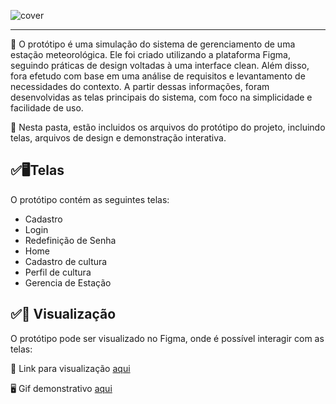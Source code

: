 ![cover](https://user-images.githubusercontent.com/60708311/222333877-ecb87a04-3f46-4cb4-a452-002b3badc1e0.png)

---

📰 O protótipo é uma simulação do sistema de gerenciamento de uma estação meteorológica. Ele foi criado utilizando a plataforma Figma, seguindo práticas de design voltadas à uma interface clean. Além disso, fora efetudo com base em uma análise de requisitos e levantamento de necessidades do contexto. A partir dessas informações, foram desenvolvidas as telas principais do sistema, com foco na simplicidade e facilidade de uso.

🔎 Nesta pasta, estão incluidos os arquivos do protótipo do projeto, incluindo telas, arquivos de design e demonstração interativa.


## ✅🖥Telas

O protótipo contém as seguintes telas:

- Cadastro
- Login
- Redefinição de Senha
- Home
- Cadastro de cultura
- Perfil de cultura
- Gerencia de Estação

## ✅🔎 Visualização

O protótipo pode ser visualizado no Figma, onde é possível interagir com as telas:

🚀 Link para visualização [aqui][proto]

🖥 Gif demonstrativo <a href="https://github.com/maiconrp/estacao-meteorologica/blob/master/docs/Prototipo/Demonstracao_Interativa.gif" target="_blank">aqui</a>
  
[proto]: https://www.figma.com/proto/UwVhTLyeelkN7V9kHQi0A6/Esta%C3%A7%C3%A3o-Meteorol%C3%B3gica?node-id=132%3A2025&scaling=scale-down&page-id=132%3A1793&starting-point-node-id=132%3A2025
[gif]: https://github.com/maiconrp/estacao-meteorologica/blob/master/docs/Prototipo/Demonstracao_Interativa.gif
